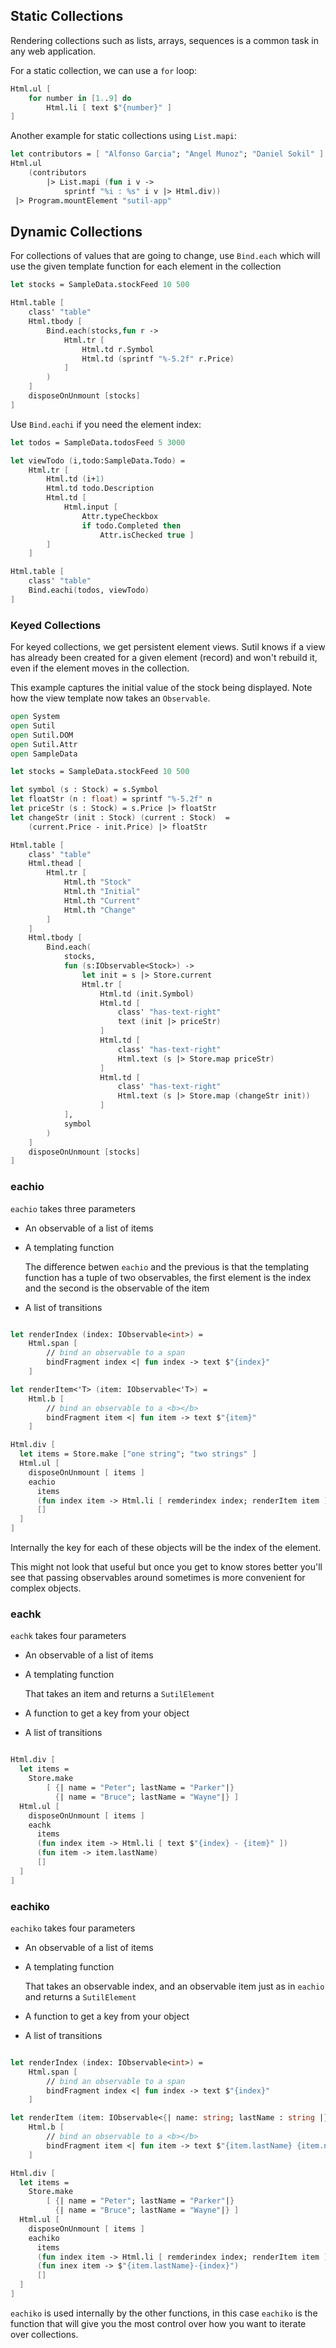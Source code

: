 
[Syntax]: http://
[examples]: https://sutil.dev/#examples-each-blocks?EachBlocks.fs
[Stores]: https://
[each keyed]: https://sutil.dev/#examples-keyed-each-blocks?KeyedEachBlocks.fs
## Static Collections

Rendering collections such as lists, arrays, sequences is a common task in any web application.

For a static collection, we can use a `for` loop:

```fsharp
Html.ul [
    for number in [1..9] do
        Html.li [ text $"{number}" ]
]
```

Another example for static collections using `List.mapi`:

```fsharp
let contributors = [ "Alfonso Garcia"; "Angel Munoz"; "Daniel Sokil" ]
Html.ul
    (contributors
        |> List.mapi (fun i v ->
            sprintf "%i : %s" i v |> Html.div))
 |> Program.mountElement "sutil-app"
 ```

## Dynamic Collections

For collections of values that are going to change, use `Bind.each` which will use the given template function for each element in the collection

```fsharp
let stocks = SampleData.stockFeed 10 500

Html.table [
    class' "table"
    Html.tbody [
        Bind.each(stocks,fun r ->
            Html.tr [
                Html.td r.Symbol
                Html.td (sprintf "%-5.2f" r.Price)
            ]
        )
    ]
    disposeOnUnmount [stocks]
]
```

Use `Bind.eachi` if you need the element index:

```fsharp
let todos = SampleData.todosFeed 5 3000

let viewTodo (i,todo:SampleData.Todo) =
    Html.tr [
        Html.td (i+1)
        Html.td todo.Description
        Html.td [
            Html.input [
                Attr.typeCheckbox
                if todo.Completed then
                    Attr.isChecked true ]
        ]
    ]

Html.table [
    class' "table"
    Bind.eachi(todos, viewTodo)
]
```
### Keyed Collections

For keyed collections, we get persistent element views. Sutil knows if a view has already been created for a given element (record) and won't rebuild it, even if the element moves in the collection.

This example captures the initial value of the stock being displayed. Note how the view template now takes an `Observable`.

```fsharp
open System
open Sutil
open Sutil.DOM
open Sutil.Attr
open SampleData

let stocks = SampleData.stockFeed 10 500

let symbol (s : Stock) = s.Symbol
let floatStr (n : float) = sprintf "%-5.2f" n
let priceStr (s : Stock) = s.Price |> floatStr
let changeStr (init : Stock) (current : Stock)  =
    (current.Price - init.Price) |> floatStr

Html.table [
    class' "table"
    Html.thead [
        Html.tr [
            Html.th "Stock"
            Html.th "Initial"
            Html.th "Current"
            Html.th "Change"
        ]
    ]
    Html.tbody [
        Bind.each(
            stocks,
            fun (s:IObservable<Stock>) ->
                let init = s |> Store.current
                Html.tr [
                    Html.td (init.Symbol)
                    Html.td [
                        class' "has-text-right"
                        text (init |> priceStr)
                    ]
                    Html.td [
                        class' "has-text-right"
                        Html.text (s |> Store.map priceStr)
                    ]
                    Html.td [
                        class' "has-text-right"
                        Html.text (s |> Store.map (changeStr init))
                    ]
            ],
            symbol
        )
    ]
    disposeOnUnmount [stocks]
]
```


### eachio

`eachio` takes three parameters

- An observable of a list of items
- A templating function

    The difference betwen `eachio` and the previous is that the templating function has a tuple of two observables, the first element is the index and the second is the observable of the item

- A list of transitions

```fsharp

let renderIndex (index: IObservable<int>) =
    Html.span [
        // bind an observable to a span
        bindFragment index <| fun index -> text $"{index}"
    ]

let renderItem<'T> (item: IObservable<'T>) =
    Html.b [
        // bind an observable to a <b></b>
        bindFragment item <| fun item -> text $"{item}"
    ]

Html.div [
  let items = Store.make ["one string"; "two strings" ]
  Html.ul [
    disposeOnUnmount [ items ]
    eachio
      items
      (fun index item -> Html.li [ remderindex index; renderItem item ])
      []
  ]
]
```
Internally the key for each of these objects will be the index of the element.

This might not look that useful but once you get to know stores better you'll see that passing observables around sometimes is more convenient for complex objects.


### eachk

`eachk` takes four parameters

- An observable of a list of items
- A templating function

    That takes an item and returns a `SutilElement`

- A function to get a key from your object
- A list of transitions

```fsharp

Html.div [
  let items =
    Store.make
        [ {| name = "Peter"; lastName = "Parker"|}
          {| name = "Bruce"; lastName = "Wayne"|} ]
  Html.ul [
    disposeOnUnmount [ items ]
    eachk
      items
      (fun index item -> Html.li [ text $"{index} - {item}" ])
      (fun item -> item.lastName)
      []
  ]
]
```

### eachiko

`eachiko` takes four parameters

- An observable of a list of items
- A templating function

    That takes an observable index, and an observable item just as in `eachio` and returns a `SutilElement`

- A function to get a key from your object
- A list of transitions

```fsharp

let renderIndex (index: IObservable<int>) =
    Html.span [
        // bind an observable to a span
        bindFragment index <| fun index -> text $"{index}"
    ]

let renderItem (item: IObservable<{| name: string; lastName : string |}>) =
    Html.b [
        // bind an observable to a <b></b>
        bindFragment item <| fun item -> text $"{item.lastName} {item.name}"
    ]

Html.div [
  let items =
    Store.make
        [ {| name = "Peter"; lastName = "Parker"|}
          {| name = "Bruce"; lastName = "Wayne"|} ]
  Html.ul [
    disposeOnUnmount [ items ]
    eachiko
      items
      (fun index item -> Html.li [ remderindex index; renderItem item ])
      (fun inex item -> $"{item.lastName}-{index}")
      []
  ]
]
```

`eachiko` is used internally by the other functions, in this case `eachiko` is the function that will give you the most control over how you want to iterate over collections.
